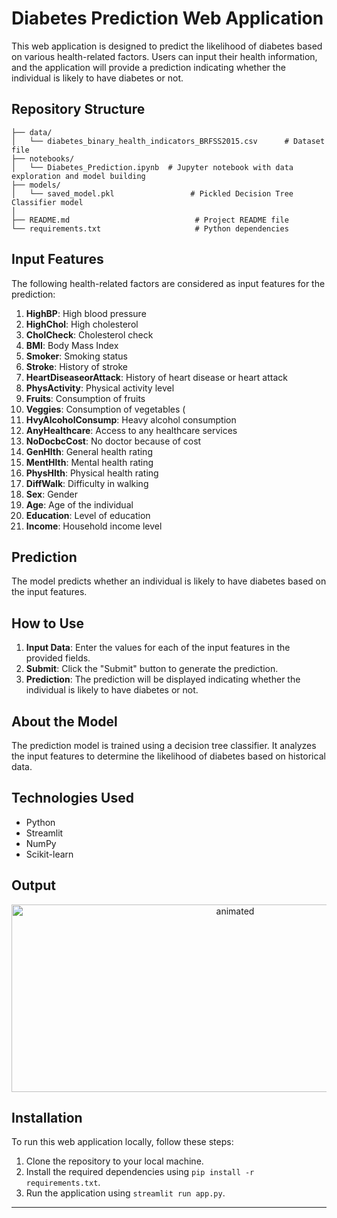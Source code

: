 # Diabetes Prediction Web Application

This web application is designed to predict the likelihood of diabetes based on various health-related factors. Users can input their health information, and the application will provide a prediction indicating whether the individual is likely to have diabetes or not.

## Repository Structure

```
├── data/
│   └── diabetes_binary_health_indicators_BRFSS2015.csv      # Dataset file
├── notebooks/
│   └── Diabetes_Prediction.ipynb  # Jupyter notebook with data exploration and model building
├── models/
│   └── saved_model.pkl                 # Pickled Decision Tree Classifier model
│                     
├── README.md                            # Project README file
└── requirements.txt                     # Python dependencies
```

## Input Features

The following health-related factors are considered as input features for the prediction:

1. **HighBP**: High blood pressure
2. **HighChol**: High cholesterol 
3. **CholCheck**: Cholesterol check
4. **BMI**: Body Mass Index
5. **Smoker**: Smoking status 
6. **Stroke**: History of stroke
7. **HeartDiseaseorAttack**: History of heart disease or heart attack 
8. **PhysActivity**: Physical activity level 
9. **Fruits**: Consumption of fruits 
10. **Veggies**: Consumption of vegetables (
11. **HvyAlcoholConsump**: Heavy alcohol consumption 
12. **AnyHealthcare**: Access to any healthcare services 
13. **NoDocbcCost**: No doctor because of cost 
14. **GenHlth**: General health rating 
15. **MentHlth**: Mental health rating 
16. **PhysHlth**: Physical health rating 
17. **DiffWalk**: Difficulty in walking 
18. **Sex**: Gender 
19. **Age**: Age of the individual
20. **Education**: Level of education 
21. **Income**: Household income level 

## Prediction

The model predicts whether an individual is likely to have diabetes based on the input features.

## How to Use

1. **Input Data**: Enter the values for each of the input features in the provided fields.
2. **Submit**: Click the "Submit" button to generate the prediction.
3. **Prediction**: The prediction will be displayed indicating whether the individual is likely to have diabetes or not.

## About the Model

The prediction model is trained using a decision tree classifier. It analyzes the input features to determine the likelihood of diabetes based on historical data.

## Technologies Used

- Python
- Streamlit
- NumPy
- Scikit-learn
## Output

<p align="center">
<img src="https://github.com/samagra44/Diabetes-Prediction/assets/77968722/fc8d320f-ae66-4b58-b293-a4f3e0df2c81" width=700 height=300 alt="animated"/>
</p>

## Installation

To run this web application locally, follow these steps:

1. Clone the repository to your local machine.
2. Install the required dependencies using `pip install -r requirements.txt`.
3. Run the application using `streamlit run app.py`.

---

